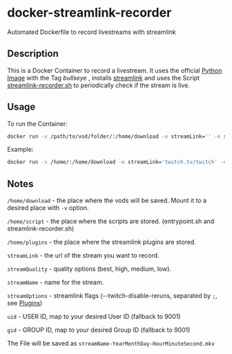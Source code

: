 # docker-streamlink-recorder

Automated Dockerfile to record livestreams with streamlink

## Description

This is a Docker Container to record a livestream. It uses the official [Python Image](https://hub.docker.com/_/python) with the Tag *bullseye*  , installs [streamlink](https://github.com/streamlink/streamlink) and uses the Script [streamlink-recorder.sh](https://raw.githubusercontent.com/lauwarm/docker-streamlink-recorder/main/streamlink-recorder.sh) to periodically check if the stream is live.

## Usage

To run the Container:

```bash
docker run -v /path/to/vod/folder/:/home/download -e streamLink='' -e streamQuality='' -e streamName='' -e streamOptions='' -e uid='' -e gid='' lauwarm/streamlink-recorder
```

Example:

```bash
docker run -v /home/:/home/download -e streamLink='twitch.tv/twitch' -e streamQuality='best' -e streamName='twitch' -e streamOptions='--twitch-api-header=Authorization=OAuth abcdefg123456;--twitch-disable-reruns' -e uid='1001' -e gid='1001' lauwarm/streamlink-recorder
```

## Notes

`/home/download` - the place where the vods will be saved. Mount it to a desired place with `-v` option.

`/home/script` - the place where the scripts are stored. (entrypoint.sh and streamlink-recorder.sh)

`/home/plugins` - the place where the streamlink plugins are stored.

`streamLink` - the url of the stream you want to record.

`streamQuality` - quality options (best, high, medium, low).

`streamName` - name for the stream.

`streamOptions` - streamlink flags (--twitch-disable-reruns, separated by ```;```, see [Plugins](https://streamlink.github.io/plugins.html))

`uid` - USER ID, map to your desired User ID (fallback to 9001)

`gid` - GROUP ID, map to your desired Group ID (fallback to 9001)

The File will be saved as `streamName-YearMonthDay-HourMinuteSecond.mkv`
